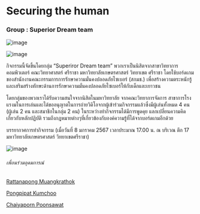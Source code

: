 # Securing the human

### Group : Superior Dream team

![image](https://github.com/user-attachments/assets/303205e4-bb99-48c1-9bd0-c51690d347ee)

![image](https://github.com/user-attachments/assets/5e1dc8b1-3520-4332-bd45-1f0e0536ffdf)

กิจกรรมนี้จัดขึ้นโดยกลุ่ม “Superiror Dream team” พวกเราเป็นนิสิตจากสาขาวิทยาการคอมพิวเตอร์ คณะวิทยาศาสตร์ ศรีราชา มหาวิทยาลัยเกษตรศาสตร์ วิทยาเขต ศรีราชา โดยใช้บอร์ดเกมของสำนักงานคณะกรรมการการรักษาความมั่นคงปลอดภัยไซเบอร์ (สกมช.) เพื่อสร้างความตระหนักรู้และเสริมสร้างทักษะด้านการรักษาความมั่นคงปลอดภัยไซเบอร์ให้กับเด็กและเยาวชน

โดยกลุ่มของพวกเราได้รับความสนใจจากนิสิตในมหาวิทยาลัย จากคณะวิทยาการจัดการ สาขาการโรงแรงมในการเล่นและได้ขออนุญาตในการถ่ายวิดิโอจากผู้เข้าร่วมกิจกรรมแล้วซึ่งมีผู้เล่นทั้งหมด 4 คน (ผู้เล่น 2 คน และสมาชิกในกลุ่ม 2 คน) ในระหว่างทำกิจกรรมได้มีการพูดคุย แลกเปลี่ยนความคิดเกี่ยวกับหลักปฏิบัติ รวมถึงกฎหมายต่างๆที่เกี่ยวข้องกับองค์ความรู้ที่ได้จากบอร์ดเกมอีกด้วย

บรรยากาศการทำกิจกรรม (เมื่อวันที่ 8 มกราคม 2567 เวลาประมาณ 17.00 น. ณ บริเวณ ตึก 17 มหาวิทยาลัยเกษตรศาสตร์ วิทยาเขตศรีราชา)

![image](https://github.com/user-attachments/assets/fe25e6ff-31ee-4c0e-8f3f-874d8b93b993)

###### เพื่อนร่วมอุดมการณ์

[Rattanapong Muangkrathok](https://rattanapong7.github.io/boardgame)

[Pongpipat Kumchoo](https://6530200711.github.io/Boardgame)

[Chaiyaporn Poonsawat](https://lnwnott.github.io/boardgame)
